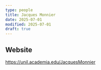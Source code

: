 ```yaml
---
type: people
title: Jacques Monnier
date: 2025-07-01
modified: 2025-07-01
draft: true
---
```


<!-- position title, institution -->

<!--
## E-mail

-->

## Website

https://unil.academia.edu/JacquesMonnier


<!--
{{< id vocab="ORCID" id="" >}}
-->

<!-- Description -->
